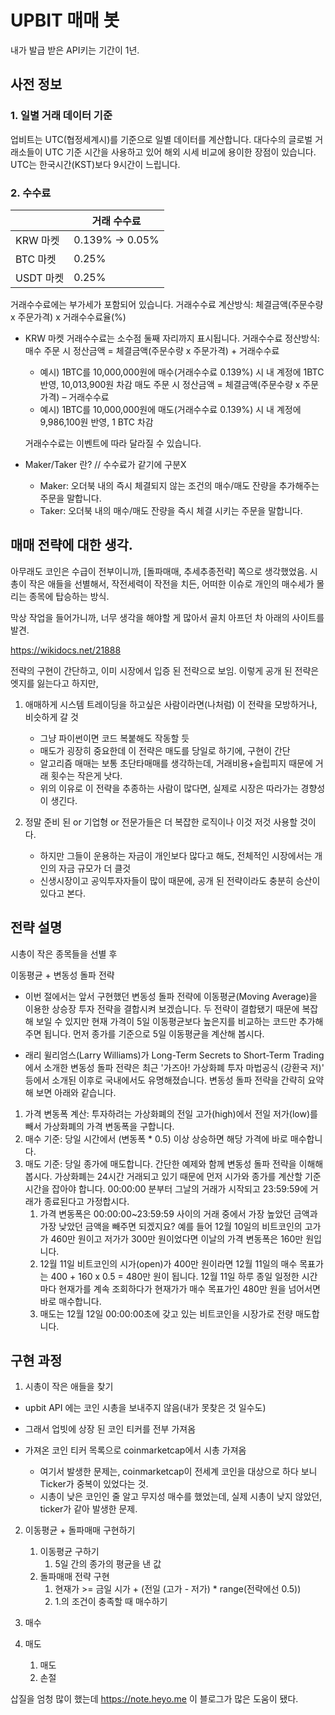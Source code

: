 # UPBIT 매매 봇

내가 발급 받은 API키는 기간이 1년.

## 사전 정보

### 1. 일별 거래 데이터 기준

업비트는 UTC(협정세계시)를 기준으로 일별 데이터를 계산합니다. 대다수의 글로벌 거래소들이 UTC 기준 시간을 사용하고 있어 해외 시세 비교에 용이한 장점이 있습니다. UTC는 한국시간(KST)보다 9시간이 느립니다.

### 2. 수수료

|           | 거래 수수료    |
| --------- | -------------- |
| KRW 마켓  | 0.139% → 0.05% |
| BTC 마켓  | 0.25%          |
| USDT 마켓 | 0.25%          |

거래수수료에는 부가세가 포함되어 있습니다.
거래수수료 계산방식: 체결금액(주문수량 x 주문가격) x 거래수수료율(%)

- KRW 마켓 거래수수료는 소수점 둘째 자리까지 표시됩니다.
  거래수수료 정산방식:
  매수 주문 시 정산금액 = 체결금액(주문수량 x 주문가격) + 거래수수료

  - 예시) 1BTC를 10,000,000원에 매수(거래수수료 0.139%) 시 내 계정에 1BTC 반영, 10,013,900원 차감
    매도 주문 시 정산금액 = 체결금액(주문수량 x 주문가격) – 거래수수료
  - 예시) 1BTC를 10,000,000원에 매도(거래수수료 0.139%) 시 내 계정에 9,986,100원 반영, 1 BTC 차감

  거래수수료는 이벤트에 따라 달라질 수 있습니다.
  <br />

- Maker/Taker 란? // 수수료가 같기에 구분X
  - Maker: 오더북 내의 즉시 체결되지 않는 조건의 매수/매도 잔량을 추가해주는 주문을 말합니다.
  - Taker: 오더북 내의 매수/매도 잔량을 즉시 체결 시키는 주문을 말합니다.

## 매매 전략에 대한 생각.

아무래도 코인은 수급이 전부이니까, [돌파매매, 추세추종전략] 쪽으로 생각했었음.
시총이 작은 애들을 선별해서, 작전세력이 작전을 치든, 어떠한 이슈로 개인의 매수세가 몰리는 종목에 탑승하는 방식.

막상 작업을 들어가니까, 너무 생각을 해야할 게 많아서 골치 아프던 차 아래의 사이트를 발견.

https://wikidocs.net/21888

전략의 구현이 간단하고, 이미 시장에서 입증 된 전략으로 보임.
이렇게 공개 된 전략은 엣지를 잃는다고 하지만,

1. 애매하게 시스템 트레이딩을 하고싶은 사람이라면(나처럼) 이 전략을 모방하거나, 비슷하게 갈 것

   - 그냥 파이썬이면 코드 복붙해도 작동할 듯
   - 매도가 굉장히 중요한데 이 전략은 매도를 당일로 하기에, 구현이 간단
   - 알고리즘 매매는 보통 초단타매매를 생각하는데, 거래비용+슬립피지 때문에 거래 횟수는 작은게 낫다.
   - 위의 이유로 이 전략을 추종하는 사람이 많다면, 실제로 시장은 따라가는 경향성이 생긴다.

2. 정말 준비 된 or 기업형 or 전문가들은 더 복잡한 로직이나 이것 저것 사용할 것이다.
   - 하지만 그들이 운용하는 자금이 개인보다 많다고 해도, 전체적인 시장에서는 개인의 자금 규모가 더 클것
   - 신생시장이고 공익투자자들이 많이 때문에, 공개 된 전략이라도 충분히 승산이 있다고 본다.

## 전략 설명

시총이 작은 종목들을 선별 후

이동평균 + 변동성 돌파 전략

- 이번 절에서는 앞서 구현했던 변동성 돌파 전략에 이동평균(Moving Average)을 이용한 상승장 투자 전략을 결합시켜 보겠습니다. 두 전략이 결합됐기 때문에 복잡해 보일 수 있지만 현재 가격이 5일 이동평균보다 높은지를 비교하는 코드만 추가해주면 됩니다. 먼저 종가를 기준으로 5일 이동평균을 계산해 봅시다.

- 래리 윌리엄스(Larry Williams)가 Long-Term Secrets to Short-Term Trading에서 소개한 변동성 돌파 전략은 최근 '가즈아! 가상화폐 투자 마법공식 (강환국 저)' 등에서 소개된 이후로 국내에서도 유명해졌습니다. 변동성 돌파 전략을 간략히 요약해 보면 아래와 같습니다.

1. 가격 변동폭 계산: 투자하려는 가상화폐의 전일 고가(high)에서 전일 저가(low)를 빼서 가상화폐의 가격 변동폭을 구합니다.
2. 매수 기준: 당일 시간에서 (변동폭 \* 0.5) 이상 상승하면 해당 가격에 바로 매수합니다.
3. 매도 기준: 당일 종가에 매도합니다.
   간단한 예제와 함께 변동성 돌파 전략을 이해해 봅시다. 가상화폐는 24시간 거래되고 있기 때문에 먼저 시가와 종가를 계산할 기준 시간을 잡아야 합니다. 00:00:00 분부터 그날의 거래가 시작되고 23:59:59에 거래가 종료된다고 가정합시다.
   1. 가격 변동폭은 00:00:00~23:59:59 사이의 거래 중에서 가장 높았던 금액과 가장 낮았던 금액을 빼주면 되겠지요? 예를 들어 12월 10일의 비트코인의 고가가 460만 원이고 저가가 300만 원이었다면 이날의 가격 변동폭은 160만 원입니다.
   2. 12월 11일 비트코인의 시가(open)가 400만 원이라면 12월 11일의 매수 목표가는 400 + 160 x 0.5 = 480만 원이 됩니다. 12월 11일 하루 종일 일정한 시간마다 현재가를 계속 조회하다가 현재가가 매수 목표가인 480만 원을 넘어서면 바로 매수합니다.
   3. 매도는 12월 12일 00:00:00초에 갖고 있는 비트코인을 시장가로 전량 매도합니다.

## 구현 과정

1. 시총이 작은 애들을 찾기

- upbit API 에는 코인 시총을 보내주지 않음(내가 못찾은 것 일수도)
- 그래서 업빗에 상장 된 코인 티커를 전부 가져옴
- 가져온 코인 티커 목록으로 coinmarketcap에서 시총 가져옴

  - 여기서 발생한 문제는, coinmarketcap이 전세계 코인을 대상으로 하다 보니 Ticker가 중복이 있었다는 것.
  - 시총이 낮은 코인인 줄 알고 무지성 매수를 했었는데, 실제 시총이 낮지 않았던, ticker가 같아 발생한 문제.

2. 이동평균 + 돌파매매 구현하기

   1. 이동평균 구하기
      1. 5일 간의 종가의 평균을 낸 값
   2. 돌파매매 전략 구현
      1. 현재가 >= 금일 시가 + (전일 (고가 - 저가) \* range(전략에선 0.5))
      2. 1.의 조건이 충족할 때 매수하기

3. 매수
4. 매도
   1. 매도
   2. 손절

삽질을 엄청 많이 했는데 https://note.heyo.me 이 블로그가 많은 도움이 됐다.
